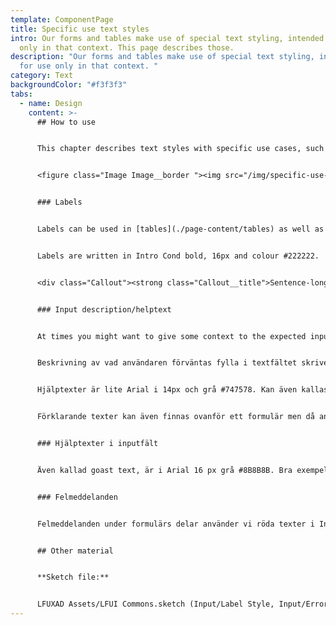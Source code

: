 ```yaml
---
template: ComponentPage
title: Specific use text styles
intro: Our forms and tables make use of special text styling, intended for use
  only in that context. This page describes those.
description: "Our forms and tables make use of special text styling, intended
  for use only in that context. "
category: Text
backgroundColor: "#f3f3f3"
tabs:
  - name: Design
    content: >-
      ## How to use


      This chapter describes text styles with specific use cases, such as in forms and tables. Below is which you can see the different types of text styles used in forms and the relation to each other and other form elements.


      <figure class="Image Image__border "><img src="/img/specific-use-text-styles.png" srcset="/img/specific-use-text-styles.png 2x" alt="Image exemplifying different text styles used in forms and how they relate to each other"><figcaption><div class="Image__caption">Different text styles used in forms and how they relate to each other</div></figcaption></figure>


      ### Labels


      Labels can be used in [tables](./page-content/tables) as well as [forms](./forms). In tables they are used as a headings for columns, and in forms they help help the user know what to enter in the adjacent form element (please see [form element grouping ](/patterns/form-patterns/form-element-grouping)for a thorough explanation). Labels should not be used for anything except this.


      Labels are written in Intro Cond bold, 16px and colour #222222. 


      <div class="Callout"><strong class="Callout__title">Sentence-long questions </strong><p class="Callout__text">In some forms (like KYC and "Hälsodeklaration") we need to ask questions in sentence form rather than short and snappy labels. In those cases the boldness of the labels might reduce readability over time, so we recommend using Arial 16 px normal weight in those cases instead.</p></div>


      ### Input description/helptext


      At times you might want to give some context to the expected input or provide information on GDPR-compliance of the data provided by the user. Then input description/helptext/meta (same thing, many names) is your friend - read more about how to use it in 


      Beskrivning av vad användaren förväntas fylla i textfältet skriver du i anslutning till fältet eller komponenten. Ska var max 1 till 2 rader i desktop och mobil. Behöver du mer text kan du använda dig av några olika metoder som finns beskrivna under [General Patterns Read more](../patterns/general-patterns/read-more)  


      Hjälptexter är lite Arial i 14px och grå #747578. Kan även kallas meta.


      Förklarande texter kan även finnas ovanför ett formulär men då använder vi vanlig brödtext.


      ### Hjälptexter i inputfält


      Även kallad goast text, är i Arial 16 px grå #8B8B8B. Bra exempel på hjälptext i fält är tex. ABC123 eller ååååmmdd-nnnn, en snabb input i vad vi tänker oss var data och antal tecken direkt i fältet. Texten försvinner när man börjar mata in text i fältet.


      ### Felmeddelanden


      Felmeddelanden under formulärs delar använder vi röda texter i Intro Cond Bold 14 px i LF röd #E30613.


      ## Other material


      **Sketch file:** 


      LFUXAD Assets/LFUI Commons.sketch (Input/Label Style, Input/Error Style, Meta)
---
```

